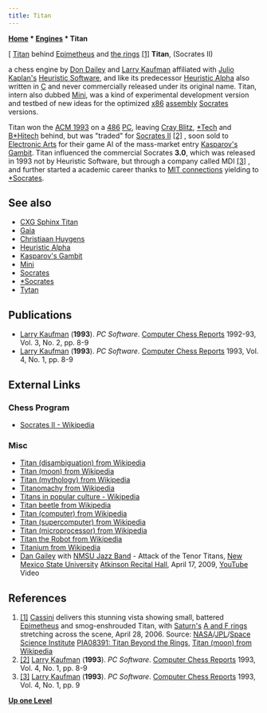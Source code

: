 ```yaml
---
title: Titan
---
```

**[Home](Home "Home") \* [Engines](Engines "Engines") \* Titan**



[ [Titan](https://en.wikipedia.org/wiki/Titan_%28moon%29) behind [Epimetheus](https://en.wikipedia.org/wiki/Epimetheus_%28moon%29) and [the rings](https://en.wikipedia.org/wiki/Rings_of_Saturn) <a id="cite-note-1" href="#cite-ref-1">[1]</a>
**Titan**, (Socrates II)  

a chess engine by [Don Dailey](Don_Dailey "Don Dailey") and [Larry Kaufman](Larry_Kaufman "Larry Kaufman") affiliated with [Julio Kaplan's](Julio_Kaplan "Julio Kaplan") [Heuristic Software](Heuristic_Software "Heuristic Software"), and like its predecessor [Heuristic Alpha](Heuristic_Alpha "Heuristic Alpha") also written in [C](C "C") and never commercially released under its original name. Titan, intern also dubbed [Mini](Mini "Mini"), was a kind of experimental development version and testbed of new ideas for the optimized [x86](X86 "X86") [assembly](Assembly "Assembly") [Socrates](Socrates "Socrates") versions.


Titan won the [ACM 1993](ACM_1993 "ACM 1993") on a [486](X86 "X86") [PC](IBM_PC "IBM PC"), leaving [Cray Blitz](Cray_Blitz "Cray Blitz"), [\*Tech](StarTech "StarTech") and [B\*Hitech](HiTech "HiTech") behind, but was "traded" for [Socrates II](https://en.wikipedia.org/wiki/Socrates_II) <a id="cite-note-2" href="#cite-ref-2">[2]</a> , soon sold to [Electronic Arts](index.php?title=Electronic_Arts&action=edit&redlink=1 "Electronic Arts (page does not exist)") for their game AI of the mass-market entry [Kasparov's Gambit](Kasparov%27s_Gambit "Kasparov's Gambit"). Titan influenced the commercial Socrates **3.0**, which was released in 1993 not by Heuristic Software, but through a company called MDI <a id="cite-note-3" href="#cite-ref-3">[3]</a> , and further started a academic career thanks to [MIT connections](Don_Dailey#MITConnection "Don Dailey") yielding to [\*Socrates](Star_Socrates "Star Socrates"). 



## See also


* [CXG Sphinx Titan](CXG_Sphinx#Titan "CXG Sphinx")
* [Gaia](Gaia "Gaia")
* [Christiaan Huygens](Mathematician#Huygens "Mathematician")
* [Heuristic Alpha](Heuristic_Alpha "Heuristic Alpha")
* [Kasparov's Gambit](Kasparov%27s_Gambit "Kasparov's Gambit")
* [Mini](Mini "Mini")
* [Socrates](Socrates "Socrates")
* [\*Socrates](Star_Socrates "Star Socrates")
* [Tytan](Tytan "Tytan")


## Publications


* [Larry Kaufman](Larry_Kaufman "Larry Kaufman") (**1993**). *PC Software*. [Computer Chess Reports](Computer_Chess_Reports "Computer Chess Reports") 1992-93, Vol. 3, No. 2, pp. 8-9
* [Larry Kaufman](Larry_Kaufman "Larry Kaufman") (**1993**). *PC Software*. [Computer Chess Reports](Computer_Chess_Reports "Computer Chess Reports") 1993, Vol. 4, No. 1, pp. 8-9


## External Links


### Chess Program


* [Socrates II - Wikipedia](https://en.wikipedia.org/wiki/Socrates_II)


### Misc


* [Titan (disambiguation) from Wikipedia](https://en.wikipedia.org/wiki/Titan)
* [Titan (moon) from Wikipedia](https://en.wikipedia.org/wiki/Titan_%28moon%29)
* [Titan (mythology) from Wikipedia](https://en.wikipedia.org/wiki/Titan_%28mythology%29)
* [Titanomachy from Wikipedia](https://en.wikipedia.org/wiki/Titanomachy)
* [Titans in popular culture - Wikipedia](https://en.wikipedia.org/wiki/Titans_in_popular_culture)
* [Titan beetle from Wikipedia](https://en.wikipedia.org/wiki/Titan_beetle)
* [Titan (computer) from Wikipedia](https://en.wikipedia.org/wiki/Titan_%28computer%29)
* [Titan (supercomputer) from Wikipedia](https://en.wikipedia.org/wiki/Titan_%28supercomputer%29)
* [Titan (microprocessor) from Wikipedia](https://en.wikipedia.org/wiki/Titan_%28microprocessor%29)
* [Titan the Robot from Wikipedia](https://en.wikipedia.org/wiki/Titan_the_Robot)
* [Titanium from Wikipedia](https://en.wikipedia.org/wiki/Titanium)
* [Dan Gailey](http://music.ku.edu/programs/jazz/faculty/gailey/) with [NMSU Jazz Band](http://music.nmsu.edu/index.php/ensembles/jazz/44th-annual-nmsu-jazz-festival) - Attack of the Tenor Titans, [New Mexico State University](https://en.wikipedia.org/wiki/New_Mexico_State_University) [Atkinson Recital Hall](http://music.nmsu.edu/edith-and-fe-atkinson-recital-hall), April 17, 2009, [YouTube](https://en.wikipedia.org/wiki/YouTube) Video


 
## References


1. <a id="cite-ref-1" href="#cite-note-1">[1]</a> [Cassini](https://en.wikipedia.org/wiki/Cassini%E2%80%93Huygens) delivers this stunning vista showing small, battered [Epimetheus](https://en.wikipedia.org/wiki/Epimetheus_%28moon%29) and smog-enshrouded Titan, with [Saturn's](https://en.wikipedia.org/wiki/Saturn) [A and F rings](https://en.wikipedia.org/wiki/Rings_of_Saturn) stretching across the scene, April 28, 2006. Source: [NASA](https://en.wikipedia.org/wiki/NASA)/[JPL](https://en.wikipedia.org/wiki/Jet_Propulsion_Laboratory)/[Space Science Institute](https://en.wikipedia.org/wiki/Space_Science_Institute) [PIA08391: Titan Beyond the Rings](http://photojournal.jpl.nasa.gov/catalog/PIA08391), [Titan (moon) from Wikipedia](https://en.wikipedia.org/wiki/Titan_%28moon%29)
2. <a id="cite-ref-2" href="#cite-note-2">[2]</a> [Larry Kaufman](Larry_Kaufman "Larry Kaufman") (**1993**). *PC Software*. [Computer Chess Reports](Computer_Chess_Reports "Computer Chess Reports") 1993, Vol. 4, No. 1, pp. 8-9
3. <a id="cite-ref-3" href="#cite-note-3">[3]</a> [Larry Kaufman](Larry_Kaufman "Larry Kaufman") (**1993**). *PC Software*. [Computer Chess Reports](Computer_Chess_Reports "Computer Chess Reports") 1993, Vol. 4, No. 1, pp. 9

**[Up one Level](Engines "Engines")**







 

